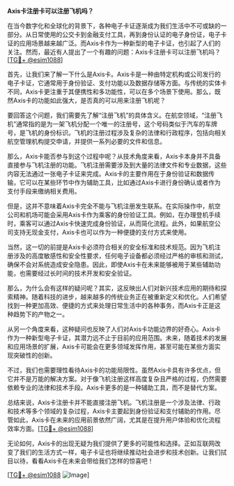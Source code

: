 **Axis卡注册卡可以注册飞机吗？**

在当今数字化和全球化的背景下，各种电子卡证逐渐成为我们生活中不可或缺的一部分。从日常使用的公交卡到金融支付工具，再到身份认证的电子身份证，电子卡证的应用场景越来越广泛。而Axis卡作为一种新型的电子卡证，也引起了人们的关注。然而，最近有人提出了一个有趣的问题：Axis卡注册卡可以注册飞机吗？[[TG💪+ @esim1088](https://t.me/s/esim1088)]

首先，让我们来了解一下什么是Axis卡。Axis卡是一种由特定机构或公司发行的电子卡证，它通常用于身份验证、支付功能以及数据存储等方面。与传统的实体卡不同，Axis卡更注重于其便携性和多功能性，可以在多个场景下使用。那么，既然Axis卡的功能如此强大，是否真的可以用来注册飞机呢？

要回答这个问题，我们需要先了解“注册飞机”的具体含义。在航空领域，“注册飞机”通常指的是为一架飞机分配一个唯一的注册号，这个号码类似于汽车的车牌号，是飞机的身份标识。飞机的注册过程涉及复杂的法律和行政程序，包括向相关航空管理机构提交申请，并提供一系列必要的文件和信息。

那么，Axis卡能否参与到这个过程中呢？从技术角度来看，Axis卡本身并不具备直接参与飞机注册的功能。飞机注册需要涉及到大量的法律文件和专业数据，这些内容无法通过一张电子卡证来完成。Axis卡的主要作用在于身份验证和数据传输，它可以在某些环节中作为辅助工具，比如通过Axis卡进行身份确认或者作为支付手段来缴纳相关费用。

但是，这并不意味着Axis卡完全不能与飞机注册发生联系。在实际操作中，航空公司和机场可能会采用Axis卡作为乘客的身份验证工具。例如，在办理登机手续时，乘客可以通过Axis卡快速完成身份验证，从而简化流程。此外，如果航空公司支持无现金支付，Axis卡也可以作为一种便捷的支付方式来使用。

当然，这一切的前提是Axis卡必须符合相关的安全标准和技术规范。因为飞机注册涉及的高度敏感性和安全性要求，任何电子设备都必须经过严格的审核和测试，确保不会对系统造成安全隐患。因此，即使Axis卡在未来能够被用于某些辅助功能，也需要经过长时间的技术开发和安全验证。

那么，为什么会有这样的疑问呢？其实，这反映出人们对新兴技术应用的期待和探索精神。随着科技的进步，越来越多的传统业务正在被重新定义和优化。人们希望找到一种更加高效、便捷的方式来处理日常生活中的各种事务，而Axis卡正是这种趋势下的产物之一。

从另一个角度来看，这种疑问也反映了人们对Axis卡功能边界的好奇心。Axis卡作为一种新型电子卡证，其潜力远不止于目前的应用范围。未来，随着技术的发展和应用场景的扩展，Axis卡可能会在更多领域发挥作用，甚至可能在某些方面实现突破性的创新。

不过，我们也需要理性看待Axis卡的功能局限性。虽然Axis卡具有许多优点，但它并不是万能的解决方案。对于像飞机注册这样高度复杂且严格的过程，仍然需要依赖专业的法律和技术手段。Axis卡更多的是一种辅助工具，而不是替代方案。

总结来说，Axis卡注册卡并不能直接注册飞机。飞机注册是一个涉及法律、行政和技术等多个领域的复杂过程，Axis卡主要起到身份验证和支付辅助的作用。尽管如此，Axis卡在未来的应用前景依然广阔，尤其是在提升用户体验和优化流程效率方面。[[TG💪+ @esim1088](https://t.me/s/esim1088)]

无论如何，Axis卡的出现无疑为我们提供了更多的可能性和选择。正如互联网改变了我们的生活方式一样，电子卡证也将继续推动社会进步和技术创新。让我们拭目以待，看看Axis卡在未来会带给我们怎样的惊喜吧！

[[TG💪+ @esim1088](https://t.me/s/esim1088) ![Image](https://i.postimg.cc/4NQfJmqS/Snipaste-2025-05-13-00-14-12.png)]